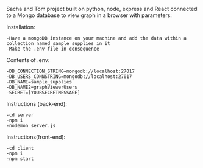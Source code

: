 Sacha and Tom project built on python, node, express and React connected to a Mongo database to view graph in a browser with parameters: 


Installation:

    -Have a mongoDB instance on your machine and add the data within a collection named sample_supplies in it 
    -Make the .env file in consequence
    
    
Contents of .env: 

    -DB_CONNECTION_STRING=mongodb://localhost:27017
    -DB_USERS_CONNSTRING=mongodb://localhost:27017
    -DB_NAME=sample_supplies
    -DB_NAME2=graphViewerUsers
    -SECRET=[YOURSECRETMESSAGE]
    
Instructions (back-end):

    -cd server
    -npm i
    -nodemon server.js
    
Instructions(front-end):

    -cd client
    -npm i 
    -npm start 

